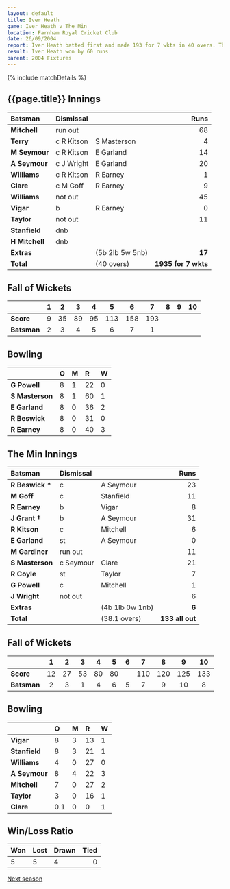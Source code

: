 ```yaml
---
layout: default
title: Iver Heath
game: Iver Heath v The Min
location: Farnham Royal Cricket Club
date: 26/09/2004
report: Iver Heath batted first and made 193 for 7 wkts in 40 overs. The Min replied with 133 all out in 38.1 overs
result: Iver Heath won by 60 runs
parent: 2004 Fixtures
---
```


{% include matchDetails %}

## {{page.title}} Innings

| Batsman | Dismissal |  | Runs |
|:---|:---|---|---:|
| **Mitchell** | run out |  | 68 |
| **Terry** | c R Kitson | S Masterson | 4 |
| **M Seymour** | c R Kitson | E Garland | 14 |
| **A Seymour** | c J Wright | E Garland | 20 |
| **Williams** | c R Kitson | R Earney | 1 |
| **Clare** | c M Goff | R Earney | 9 |
| **Williams** | not out |  | 45 |
| **Vigar** | b | R Earney | 0 |
| **Taylor** | not out |  | 11 |
| **Stanfield** | dnb |  |  |
| **H Mitchell** | dnb |  |  |
| **Extras** | | (5b 2lb 5w 5nb) | **17** |
| **Total** | | (40 overs) | **1935 for 7 wkts** |

## Fall of Wickets

| | 1 | 2 | 3 | 4 | 5 | 6 | 7 | 8 | 9 | 10 |
|---|:---:|:---:|:---:|:---:|:---:|:---:|:---:|:---:|:---:|:---:|
| **Score** | 9 | 35 | 89 | 95 | 113 | 158 | 193 |  |  |  |
| **Batsman** | 2 | 3 | 4 | 5 | 6 | 7 | 1 |  |  |  |

## Bowling

| | O | M | R | W |
|---|:---|:---|:---|:---|
| **G Powell** | 8 | 1 | 22 | 0 |
| **S Masterson** | 8 | 1 | 60 | 1 |
| **E Garland** | 8 | 0 | 36 | 2 |
| **R Beswick** | 8 | 0 | 31 | 0 |
| **R Earney** | 8 | 0 | 40 | 3 |

## The Min Innings

| Batsman | Dismissal |  | Runs |
|:---|:---|---|---:|
| **R Beswick &#42;** | c | A Seymour | 23 |
| **M Goff** | c | Stanfield | 11 |
| **R Earney** | b | Vigar | 8 |
| **J Grant &#8224;** | b | A Seymour | 31 |
| **R Kitson** | c | Mitchell | 6 |
| **E Garland** | st | A Seymour | 0 |
| **M Gardiner** | run out |  | 11 |
| **S Masterson** | c Seymour | Clare | 21 |
| **R Coyle** | st | Taylor | 7 |
| **G Powell** | c | Mitchell | 1 |
| **J Wright** | not out |  | 6 |
| **Extras** | | (4b 1lb 0w 1nb) | **6** |
| **Total** | | (38.1 overs) | **133 all out** |

## Fall of Wickets

| | 1 | 2 | 3 | 4 | 5 | 6 | 7 | 8 | 9 | 10 |
|---|:---:|:---:|:---:|:---:|:---:|:---:|:---:|:---:|:---:|:---:|
| **Score** | 12 | 27 | 53 | 80 | 80 |  | 110 | 120 | 125 | 133 |
| **Batsman** | 2 | 3 | 1 | 4 | 6 | 5 | 7 | 9 | 10 | 8 |

## Bowling

| | O | M | R | W |
|---|:---|:---|:---|:---|
| **Vigar** | 8 | 3 | 13 | 1 |
| **Stanfield** | 8 | 3 | 21 | 1 |
| **Williams** | 4 | 0 | 27 | 0 |
| **A Seymour** | 8 | 4 | 22 | 3 |
| **Mitchell** | 7 | 0 | 27 | 2 |
| **Taylor** | 3 | 0 | 16 | 1 |
| **Clare** | 0.1 | 0 | 0 | 1 |

## Win/Loss Ratio

| Won | Lost | Drawn | Tied |
|:---|:---|:---|---:|
| 5 | 5 | 4 | 0 |

[Next season](../2005)